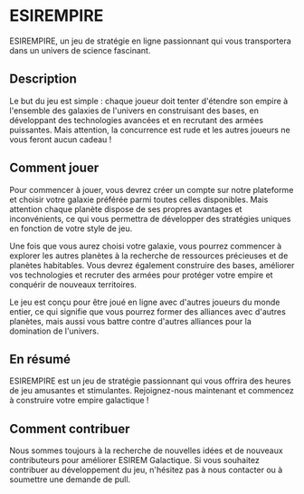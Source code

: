 # ESIREMPIRE

ESIREMPIRE, un jeu de stratégie en ligne passionnant qui vous transportera dans un univers de science fascinant.

## Description
Le but du jeu est simple : chaque joueur doit tenter d'étendre son empire à l'ensemble des galaxies de l'univers en construisant des bases, en développant des technologies avancées et en recrutant des armées puissantes. Mais attention, la concurrence est rude et les autres joueurs ne vous feront aucun cadeau !

## Comment jouer
Pour commencer à jouer, vous devrez créer un compte sur notre plateforme et choisir votre galaxie préférée parmi toutes celles disponibles. Mais attention chaque planète dispose de ses propres avantages et inconvénients, ce qui vous permettra de développer des stratégies uniques en fonction de votre style de jeu.

Une fois que vous aurez choisi votre galaxie, vous pourrez commencer à explorer les autres planètes à la recherche de ressources précieuses et de planètes habitables. Vous devrez également construire des bases, améliorer vos technologies et recruter des armées pour protéger votre empire et conquérir de nouveaux territoires.

Le jeu est conçu pour être joué en ligne avec d'autres joueurs du monde entier, ce qui signifie que vous pourrez former des alliances avec d'autres planètes, mais aussi vous battre contre d'autres alliances pour la domination de l'univers.

## En résumé
ESIREMPIRE est un jeu de stratégie passionnant qui vous offrira des heures de jeu amusantes et stimulantes. Rejoignez-nous maintenant et commencez à construire votre empire galactique !

## Comment contribuer

Nous sommes toujours à la recherche de nouvelles idées et de nouveaux contributeurs pour améliorer ESIREM Galactique. Si vous souhaitez contribuer au développement du jeu, n'hésitez pas à nous contacter ou à soumettre une demande de pull.
